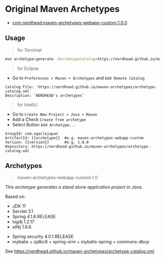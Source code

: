 Original Maven Archetypes
==========================

* [com.nerdhead:maven-archetypes-webapp-custom:1.0.0](#maven-archetypes-webapp-custom)

## Usage

> for Terminal

```bash
mvn archetype:generate -DarchetypeCatalog=https://nerdhead.github.io/maven-archetypes/archetype-catalog.xml
```

> for Eclipse

* Go to `Preferences > Maven > Archetypes` and `Add Remote Catalog`

```
Catalog File: `https://nerdhead.github.io/maven-archetypes/archetype-catalog.xml`   
Description: `NERDHEAD's archetypes`
```

> for IntelliJ

* Go to `Create New Project > Java > Maven`
* Add a Check `Create from archetype`
* Select Button `Add Archetype...`

```
GroupId: com.ogaclejapan
ArtifactId: {{archetype}}  #e.g. maven-archetypes-webapp-custom
Version: {{version}}       #e.g. 1.0.0
Repository: https://nerdhead.github.io/maven-archetypes/archetype-catalog.xml
```

## Archetypes

> maven-archetypes-webapp-custom:1.0

_This archetype generates a stand alone application project in Java._

Based on:
* JDK 11
* Servlet 3.1
* Spring 4.1.6.RELEASE
* log4j 1.2.17
* slf4j 1.6.6

- Spring security 4.0.1.RELEASE
- mybatis + ojdbc6 + spring-orm + mybatis-spring + commons-dbcp

See https://nerdhead.github.io/maven-archetypes/archetype-catalog.xml

